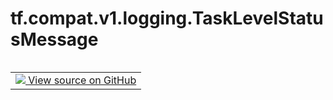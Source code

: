 <div itemscope itemtype="http://developers.google.com/ReferenceObject">
<meta itemprop="name" content="tf.compat.v1.logging.TaskLevelStatusMessage" />
<meta itemprop="path" content="Stable" />
</div>

# tf.compat.v1.logging.TaskLevelStatusMessage

<!-- Insert buttons and diff -->

<table class="tfo-notebook-buttons tfo-api nocontent" align="left">
<td>
  <a target="_blank" href="https://github.com/tensorflow/tensorflow/blob/r2.3/tensorflow/python/platform/tf_logging.py#L199-L201">
    <img src="https://www.tensorflow.org/images/GitHub-Mark-32px.png" />
    View source on GitHub
  </a>
</td>
</table>





<pre class="devsite-click-to-copy prettyprint lang-py tfo-signature-link">
<code>tf.compat.v1.logging.TaskLevelStatusMessage(
    msg
)
</code></pre>



<!-- Placeholder for "Used in" -->
